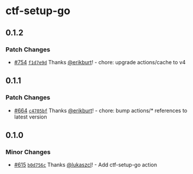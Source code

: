 # ctf-setup-go

## 0.1.2

### Patch Changes

- [#754](https://github.com/smartcontractkit/.github/pull/754)
  [`f1d7e9d`](https://github.com/smartcontractkit/.github/commit/f1d7e9d889b3205980a906ef4a89ba42577a69eb)
  Thanks [@erikburt](https://github.com/erikburt)! - chore: upgrade
  actions/cache to v4

## 0.1.1

### Patch Changes

- [#664](https://github.com/smartcontractkit/.github/pull/664)
  [`c4705bf`](https://github.com/smartcontractkit/.github/commit/c4705bfdbf6c8e57c080d82a3c4f013aa96a2dfb)
  Thanks [@erikburt](https://github.com/erikburt)! - chore: bump actions/\*
  references to latest version

## 0.1.0

### Minor Changes

- [#615](https://github.com/smartcontractkit/.github/pull/615)
  [`b0d756c`](https://github.com/smartcontractkit/.github/commit/b0d756c57fcdbcff187e74166562a029fdd5d1b9)
  Thanks [@lukaszcl](https://github.com/lukaszcl)! - Add ctf-setup-go action
